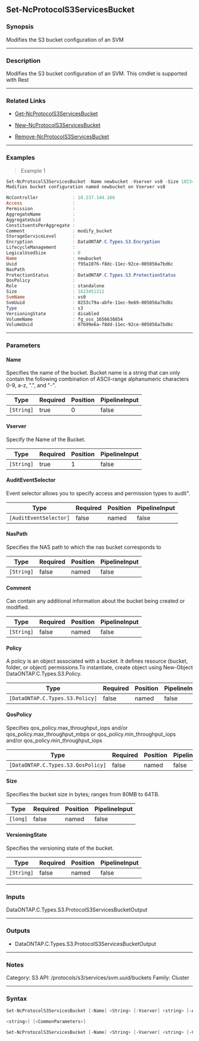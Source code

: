 Set-NcProtocolS3ServicesBucket
------------------------------

### Synopsis
Modifies the S3 bucket configuration of an SVM

---

### Description

Modifies the S3 bucket configuration of an SVM. This cmdlet is supported with Rest

---

### Related Links
* [Get-NcProtocolS3ServicesBucket](Get-NcProtocolS3ServicesBucket)

* [New-NcProtocolS3ServicesBucket](New-NcProtocolS3ServicesBucket)

* [Remove-NcProtocolS3ServicesBucket](Remove-NcProtocolS3ServicesBucket)

---

### Examples
> Example 1

```PowerShell
Set-NcProtocolS3ServicesBucket -Name newbucket -Vserver vs0 -Size 1823451212 -Comment modify_bucket
Modifies bucket configuration named newbucket on Vserver vs0

NcController             : 10.237.144.166
Access                   :
Permission               :
AggregateName            :
AggregateUuid            :
ConstituentsPerAggregate :
Comment                  : modify_bucket
StorageServiceLevel      :
Encryption               : DataONTAP.C.Types.S3.Encryption
LifecycleManagement      :
LogicalUsedSize          : 0
Name                     : newbucket
Uuid                     : f95a1076-f8dc-11ec-92ce-005056a7bd6c
NasPath                  :
ProtectionStatus         : DataONTAP.C.Types.S3.ProtectionStatus
QosPolicy                :
Role                     : standalone
Size                     : 1823451212
SvmName                  : vs0
SvmUuid                  : 0253c79a-abfe-11ec-9e69-005056a7bd6c
Type                     : s3
VersioningState          : disabled
VolumeName               : fg_oss_1656638854
VolumeUuid               : 07b99e6a-f8dd-11ec-92ce-005056a7bd6c

```

---

### Parameters
#### **Name**
Specifies the name of the bucket. Bucket name is a string that can only contain the following combination of ASCII-range alphanumeric characters 0-9, a-z, ".", and "-".

|Type      |Required|Position|PipelineInput|
|----------|--------|--------|-------------|
|`[String]`|true    |0       |false        |

#### **Vserver**
Specify the Name of the Bucket.

|Type      |Required|Position|PipelineInput|
|----------|--------|--------|-------------|
|`[String]`|true    |1       |false        |

#### **AuditEventSelector**
Event selector allows you to specify access and permission types to audit".

|Type                  |Required|Position|PipelineInput|
|----------------------|--------|--------|-------------|
|`[AuditEventSelector]`|false   |named   |false        |

#### **NasPath**
Specifies the NAS path to which the nas bucket corresponds to

|Type      |Required|Position|PipelineInput|
|----------|--------|--------|-------------|
|`[String]`|false   |named   |false        |

#### **Comment**
Can contain any additional information about the bucket being created or modified.

|Type      |Required|Position|PipelineInput|
|----------|--------|--------|-------------|
|`[String]`|false   |named   |false        |

#### **Policy**
A policy is an object associated with a bucket. It defines resource (bucket, folder, or object) permissions.To instantiate, create object using New-Object DataONTAP.C.Types.S3.Policy.

|Type                           |Required|Position|PipelineInput|
|-------------------------------|--------|--------|-------------|
|`[DataONTAP.C.Types.S3.Policy]`|false   |named   |false        |

#### **QosPolicy**
Specifies qos_policy.max_throughput_iops and/or qos_policy.max_throughput_mbps or qos_policy.min_throughput_iops and/or qos_policy.min_throughput_iops

|Type                              |Required|Position|PipelineInput|
|----------------------------------|--------|--------|-------------|
|`[DataONTAP.C.Types.S3.QosPolicy]`|false   |named   |false        |

#### **Size**
Specifies the bucket size in bytes; ranges from 80MB to 64TB.

|Type    |Required|Position|PipelineInput|
|--------|--------|--------|-------------|
|`[long]`|false   |named   |false        |

#### **VersioningState**
Specifies the versioning state of the bucket.

|Type      |Required|Position|PipelineInput|
|----------|--------|--------|-------------|
|`[String]`|false   |named   |false        |

---

### Inputs
DataONTAP.C.Types.S3.ProtocolS3ServicesBucketOutput

---

### Outputs
* DataONTAP.C.Types.S3.ProtocolS3ServicesBucketOutput

---

### Notes
Category: S3
API: /protocols/s3/services/svm.uuid/buckets
Family: Cluster

---

### Syntax
```PowerShell
Set-NcProtocolS3ServicesBucket [-Name] <String> [-Vserver] <string> [-AuditEventSelector <AuditEventSelector>] [-Comment <String>] [-Policy <Policy>] [-Size <long>] [-VersioningState 
```
```PowerShell
<string>] [<CommonParameters>]
```
```PowerShell
Set-NcProtocolS3ServicesBucket [-Name] <String> [-Vserver] <string> [-Comment <String>] [-Size <long>] [<CommonParameters>]
```
